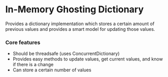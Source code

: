 # In-Memory Ghosting Dictionary
Provides a dictionary implementation which stores a certain amount of previous values and provides a smart model for updating those values.

### Core features
* Should be threadsafe (uses ConcurrentDictionary)
* Provides easy methods to update values, get current values, and know if there is a change
* Can store a certain number of values

